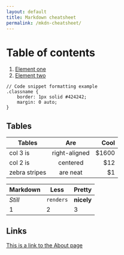 ```yaml
---
layout: default
title: Markdown cheatsheet
permalink: /mkdn-cheatsheet/
---
```


# Table of contents

1. [Element one](/)
2. [Element two](/)

```
// Code snippet formatting example
.classname {
    border: 1px solid #424242;
    margin: 0 auto;
}
```

## Tables

| Tables        | Are           | Cool  |
| ------------- |:-------------:| -----:|
| col 3 is      | right-aligned | $1600 |
| col 2 is      | centered      |   $12 |
| zebra stripes | are neat      |    $1 |


Markdown | Less | Pretty
--- | --- | ---
*Still* | `renders` | **nicely**
1 | 2 | 3

## Links
[This is a link to the About page](/about/)